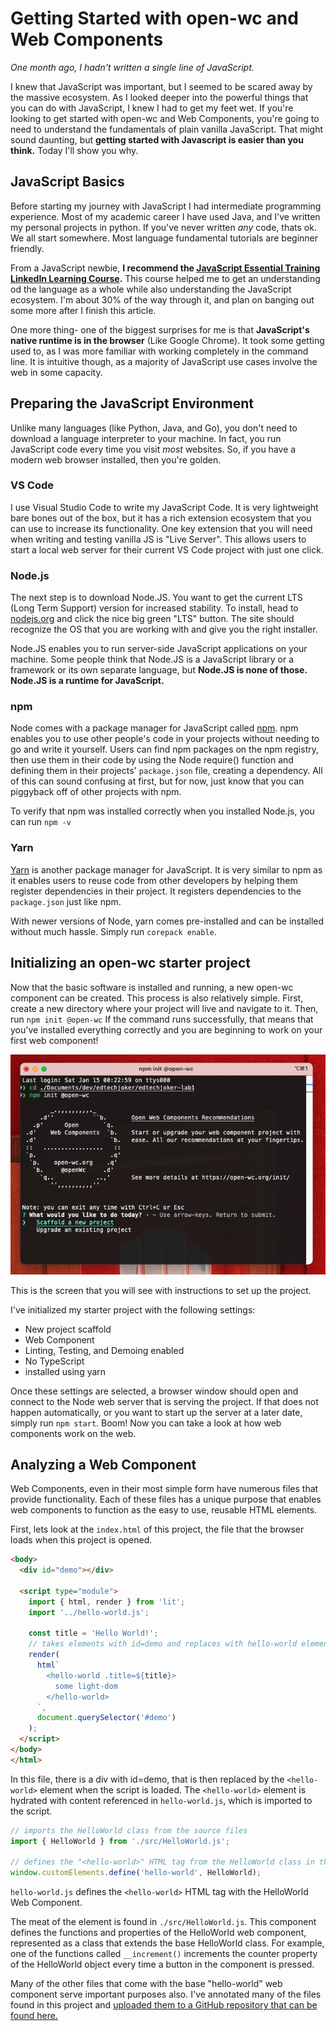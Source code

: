 # Getting Started with open-wc and Web Components

*One month ago, I hadn't written a single line of JavaScript.*

I knew that JavaScript was important, but I seemed to be scared away by the massive ecosystem. As I looked deeper into the powerful things that you can do with JavaScript, I knew I had to get my feet wet. If you're looking to get started with open-wc and Web Components, you're going to need to understand the fundamentals of plain vanilla JavaScript. That might sound daunting, but **getting started with Javascript is easier than you think.** Today I'll show you why.

## JavaScript Basics

Before starting my journey with JavaScript I had intermediate programming experience. Most of my academic career I have used Java, and I've written my personal projects in python. If you've never written *any* code, thats ok. We all start somewhere. Most language fundamental tutorials are beginner friendly.

From a JavaScript newbie, **I recommend the [JavaScript Essential Training LinkedIn Learning Course](https://www.linkedin.com/learning-login/share?account=76811570&forceAccount=false&redirect=https%3A%2F%2Fwww.linkedin.com%2Flearning%2Fjavascript-essential-training%3Ftrk%3Dshare_ent_url%26shareId%3DtagQlFJZTBmp1uXvG335Dw%253D%253D).** This course helped me to get an understanding od the language as a whole while also understanding the JavaScript ecosystem. I'm about 30% of the way through it, and plan on banging out some more after I finish this article.

One more thing- one of the biggest surprises for me is that **JavaScript's native runtime is in the browser** (Like Google Chrome). It took some getting used to, as I was more familiar with working completely in the command line. It is intuitive though, as a majority of JavaScript use cases involve the web in some capacity.

## Preparing the JavaScript Environment

Unlike many languages (like Python, Java, and Go), you don't need to download a language interpreter to your machine. In fact, you run JavaScript code every time you visit *most* websites. So, if you have a modern web browser installed, then you're golden.

### VS Code

I use Visual Studio Code to write my JavaScript Code. It is very lightweight bare bones out of the box, but it has a rich extension ecosystem that you can use to increase its functionality. One key extension that you will need when writing and testing vanilla JS is "Live Server". This allows users to start a local web server for their current VS Code project with just one click.

### Node.js

The next step is to download Node.JS. You want to get the current LTS (Long Term Support) version for increased stability. To install, head to [nodejs.org](https://nodejs.org/) and click the nice big green "LTS" button. The site should recognize the OS that you are working with and give you the right installer.

Node.JS enables you to run server-side JavaScript applications on your machine. Some people think that Node.JS is a JavaScript library or a framework or its own separate language, but **Node.JS is none of those. Node.JS is a runtime for JavaScript.**

### npm

Node comes with a package manager for JavaScript called [npm](https://npmjs.com/). npm enables you to use other people's code in your projects without needing to go and write it yourself. Users can find npm packages on the npm registry, then use them in their code by using the Node require() function and defining them in their projects' `package.json` file, creating a dependency. All of this can sound confusing at first, but for now, just know that you can piggyback off of other projects with npm.

To verify that npm was installed correctly when you installed Node.js, you can run `npm -v`

### Yarn

[Yarn](https://yarnpkg.com) is another package manager for JavaScript. It is very similar to npm as it enables users to reuse code from other developers by helping them register dependencies in their project. It registers dependencies to the `package.json` just like npm.

With newer versions of Node, yarn comes pre-installed and can be installed without much hassle. Simply run `corepack enable`.

## Initializing an open-wc starter project

Now that the basic software is installed and running, a new open-wc component can be created. This process is also relatively simple. First, create a new directory where your project will live and navigate to it. Then, run `npm init @open-wc` If the command runs successfully, that means that you've installed everything correctly and you are beginning to work on your first web component!

![Shows expected output of the initialization for open-wc](./Screen%20Shot%202022-01-15%20at%205.34.47%20PM.png)

This is the screen that you will see with instructions to set up the project.

I've initialized my starter project with the following settings:

- New project scaffold
- Web Component
- Linting, Testing, and Demoing enabled
- No TypeScript
- installed using yarn

Once these settings are selected, a browser window should open and connect to the Node web server that is serving the project. If that does not happen automatically, or you want to start up the server at a later date, simply run `npm start`. Boom! Now you can take a look at how web components work on the web.

## Analyzing a Web Component

Web Components, even in their most simple form have numerous files that provide functionality. Each of these files has a unique purpose that enables web components to function as the easy to use, reusable HTML elements.

First, lets look at the `index.html` of this project, the file that the browser loads when this project is opened.

```html
<body>
  <div id="demo"></div>

  <script type="module">
    import { html, render } from 'lit';
    import '../hello-world.js';

    const title = 'Hello World!';
    // takes elements with id=demo and replaces with hello-world element
    render(
      html`
        <hello-world .title=${title}>
          some light-dom
        </hello-world>
      `,
      document.querySelector('#demo')
    );
  </script>
</body>
</html>
```

In this file, there is a div with id=demo, that is then replaced by the `<hello-world>` element when the script is loaded. The `<hello-world>` element is hydrated with content referenced in `hello-world.js`, which is imported to the script.

```javascript
// imports the HelloWorld class from the source files
import { HelloWorld } from './src/HelloWorld.js';

// defines the "<hello-world>" HTML tag from the HelloWorld class in the imported module
window.customElements.define('hello-world', HelloWorld);
```

`hello-world.js` defines the `<hello-world>` HTML tag with the HelloWorld Web Component.

The meat of the element is found in `./src/HelloWorld.js`. This component defines the functions and properties of the HelloWorld web component, represented as a class that extends the base HelloWorld class. For example, one of the functions called `__increment()` increments the counter property of the HelloWorld object every time a button in the component is pressed.

Many of the other files that come with the base "hello-world" web component serve important purposes also. I've annotated many of the files found in this project and [uploaded them to a GitHub repository that can be found here.](https://github.com/mayormaier/edtechjoker-lab1/)
